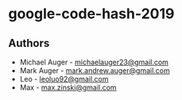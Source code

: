 # google-code-hash-2019
## Authors

- Michael Auger - michaelauger23@gmail.com
- Mark Auger - mark.andrew.auger@gmail.com
- Leo - leoluo92@gmail.com
- Max - max.zinski@gmail.com

